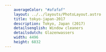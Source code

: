 ```yaml
---
    averageColor: "#afafaf"
    layout: ../../layouts/PhotoLayout.astro
    title: tokyo-japan-2017
    description: Tokyo, Japan (2017)
    detailsenglish: Window cleaners
    detailsdutch: Glazenwassers
    width: 4496
    height: 6832
---
```

